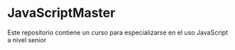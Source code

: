 # JavaScriptMaster
Este repositorio contiene un curso para especializarse en el uso JavaScript a nivel senior
